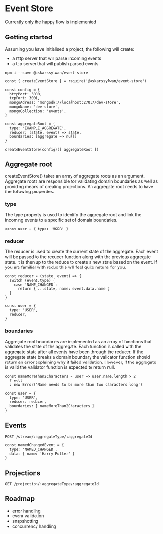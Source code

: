 # Event Store
Currently only the happy flow is implemented

## Getting started
Assuming you have initialised a project, the following will create:
* a http server that will parse incoming events
* a tcp server that will publish parsed events

```
npm i --save @oskarssylwan/event-store
```
```
const { createEventStore } = require('@oskarssylwan/event-store')

const config = {
  httpPort: 3000,
  tcpPort: 3001,
  mongoAdress: 'mongodb://localhost:27017/dev-store',
  mongoName: 'dev-store',
  mongoCollection: 'events',
}

const aggregateRoot = {
  type: 'EXAMPLE_AGGREGATE',
  reducer: (state, event) => state,
  boundaries: [aggregate => null]
}

createEventStore(config)([ aggregateRoot ])

```

## Aggregate root
createEventStore() takes an array of aggregate roots as an argument. Aggregate roots are responsible for validating domain boundaries as well as providing means of creating projections. An aggregate root needs to have the following properties.

### type
The type property is used to identify the aggregate root and link the incoming events to a specific set of domain boundaries.
```
const user = { type: 'USER' }
```

### reducer
The reducer is used to create the current state of the aggregate.
Each event will be passed to the reducer function along with the previous aggregate state.
It is then up to the reduce to create a new state based on the event.
If you are familiar with redux this will feel quite natural for you.
```
const reducer = (state, event) => {
  switch (event.type) {
    case 'NAME_CHANGED':
      return { ...state, name: event.data.name }
  }
}

const user = {
  type: 'USER',
  reducer,
}
```

### boundaries
Aggregate root boundaries are implemented as an array of functions that validates the state of the aggregate.
Each function is called with the aggregate state after all events have been through the reducer.
If the aggregate state breaks a domain boundary the validator function should return an error explaining why it failed validation. However, if the aggregate is valid the validator function is expected to return null.
```
const nameMoreThan2Characters = user => user.name.length > 2
  ? null
  : new Error('Name needs to be more than two characters long')

const user = {
  type: 'USER',
  reducer: reducer,
  boundaries: [ nameMoreThan2Characters ]
}

```

## Events
```
POST /stream/:aggregateType/:aggregateId
```
```
const namedChangedEvent = {
  type: 'NAMED_CHANGED',
  data: { name: 'Harry Potter' }
}
```

## Projections
```
GET /projection/:aggregateType/:aggregateId
```

## Roadmap
* error handling
* event validation
* snapshotting
* concurrency handling
